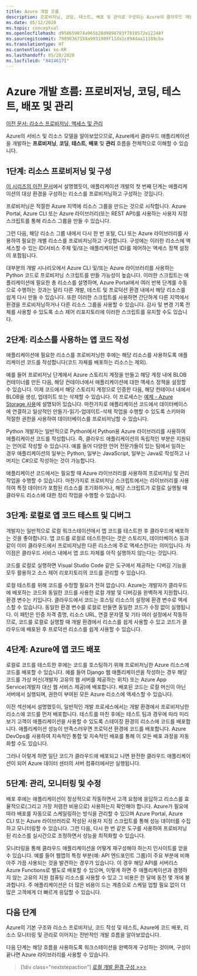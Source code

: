 ```yaml
---
title: Azure 개발 흐름
description: 프로비저닝, 코딩, 테스트, 배포 및 관리로 구성되는 Azure의 클라우드 개발 주기에 대한 개요입니다.
ms.date: 05/12/2020
ms.topic: conceptual
ms.openlocfilehash: d958659074a965b28d9898783f7810572e12248f
ms.sourcegitcommit: 79890367158a9931909f11da1c894daa11188cba
ms.translationtype: HT
ms.contentlocale: ko-KR
ms.lasthandoff: 05/28/2020
ms.locfileid: "84146171"
---
```

# <a name="the-azure-development-flow-provision-code-test-deploy-and-manage"></a>Azure 개발 흐름: 프로비저닝, 코딩, 테스트, 배포 및 관리

[이전 문서: 리소스 프로비저닝, 액세스 및 관리](cloud-development-provisioning.md)

Azure의 서비스 및 리소스 모델을 알아보았으므로, Azure에서 클라우드 애플리케이션을 개발하는 **프로비저닝**, **코딩**, **테스트**, **배포** 및 **관리** 흐름을 전체적으로 이해할 수 있습니다.

## <a name="step-1-provision-and-configure-resources"></a>1단계: 리소스 프로비저닝 및 구성

[이 시리즈의 이전 문서](cloud-development-provisioning.md)에서 설명했듯이, 애플리케이션 개발의 첫 번째 단계는 애플리케이션의 대상 환경을 구성하는 리소스를 프로비저닝하고 구성하는 것입니다.

프로비저닝은 적절한 Azure 지역에 리소스 그룹을 만드는 것으로 시작합니다. Azure Portal, Azure CLI 또는 Azure 라이브러리(또는 REST API)를 사용하는 사용자 지정 스크립트를 통해 리소스 그룹을 만들 수 있습니다.

그런 다음, 해당 리소스 그룹 내에서 다시 한 번 포털, CLI 또는 Azure 라이브러리를 사용하여 필요한 개별 리소스를 프로비저닝하고 구성합니다. 구성에는 이러한 리소스에 액세스할 수 있는 ID(서비스 주체 및/또는 애플리케이션 ID)를 제어하는 액세스 정책 설정이 포함됩니다.

대부분의 개발 시나리오에서 Azure CLI 및/또는 Azure 라이브러리를 사용하는 Python 코드로 프로비저닝 스크립트를 만들 가능성이 높습니다. 이러한 스크립트는 애플리케이션에 필요한 총 리소스를 설명하며, Azure Portal에서 여러 반복 단계를 수동으로 수행하는 것과는 달리 다른 개발, 테스트 및 프로덕션 환경 내에서 해당 리소스를 쉽게 다시 만들 수 있습니다. 또한 이러한 스크립트를 사용하면 간단하게 다른 지역에서 환경을 프로비저닝하거나 다른 리소스 그룹을 사용할 수 있습니다. 감사 및 변경 기록 전체를 사용할 수 있도록 소스 제어 리포지토리에 이러한 스크립트를 유지할 수도 있습니다.

## <a name="step-2-write-your-app-code-to-use-resources"></a>2단계: 리소스를 사용하는 앱 코드 작성

애플리케이션에 필요한 리소스를 프로비저닝한 후에는 해당 리소스를 사용하도록 애플리케이션 코드를 작성합니다(코드 자체를 배포하는 리소스는 제외).

예를 들어 프로비저닝 단계에서 Azure 스토리지 계정을 만들고 해당 계정 내에 BLOB 컨테이너를 만든 다음, 해당 컨테이너에서 애플리케이션에 대한 액세스 정책을 설정할 수 있습니다. 이제 코드에서 해당 스토리지 계정으로 인증한 다음, 해당 컨테이너 내에서 BLOB을 생성, 업데이트 또는 삭제할 수 있습니다. 이 프로세스는 [예제 - Azure Storage 사용](azure-sdk-example-storage.md)에 설명되어 있습니다. 마찬가지로 애플리케이션 코드에서 데이터베이스에 연결하고 일상적인 만들기-읽기-업데이트-삭제 작업을 수행할 수 있도록 스키마와 적절한 권한을 사용하여 데이터베이스를 프로비저닝할 수 있습니다.

Python 개발자는 일반적으로 Python에서 Python용 Azure 라이브러리를 사용하여 애플리케이션 코드를 작성합니다. 즉, 클라우드 애플리케이션의 독립적인 부분은 지원되는 언어로 작성할 수 있습니다. 예를 들어 다양한 언어 전문가들이 있는 팀에서 일하는 경우 애플리케이션의 일부는 Python, 일부는 JavaScript, 일부는 Java로 작성하고 나머지는 C#으로 작성하는 것이 가능합니다.

애플리케이션 코드에서는 필요할 때 Azure 라이브러리를 사용하여 프로비저닝 및 관리 작업을 수행할 수 있습니다. 마찬가지로 프로비저닝 스크립트에서는 라이브러리를 사용하여 특정 데이터가 포함된 리소스를 초기화하거나, 해당 스크립트가 로컬로 실행될 때 클라우드 리소스에 대한 정리 작업을 수행할 수 있습니다.

## <a name="step-3-test-and-debug-your-app-code-locally"></a>3단계: 로컬로 앱 코드 테스트 및 디버그

개발자는 일반적으로 로컬 워크스테이션에서 앱 코드를 테스트한 후 클라우드에 배포하는 것을 좋아합니다. 앱 코드를 로컬로 테스트한다는 것은 스토리지, 데이터베이스 등과 같이 이미 클라우드에서 프로비저닝한 다른 리소스에 주로 액세스한다는 의미입니다. 차이점은 클라우드 서비스 내에서 앱 코드 자체를 아직 실행하지 않는다는 것입니다.

코드를 로컬로 실행하면 Visual Studio Code 같은 도구에서 제공하는 디버깅 기능을 모두 활용하고 소스 제어 리포지토리의 코드를 관리할 수 있습니다.

로컬 테스트를 위해 코드를 수정할 필요가 전혀 없습니다. Azure는 개발자가 클라우드에 배포하는 코드와 동일한 코드를 사용한 로컬 개발 및 디버깅을 완벽하게 지원합니다. 환경 변수는 키입니다. 클라우드에서 코드는 호스팅 리소스의 설정에 환경 변수로 액세스할 수 있습니다. 동일한 환경 변수를 로컬로 만들면 동일한 코드가 수정 없이 실행됩니다. 이 패턴은 인증 자격 증명, 리소스 URL, 연결 문자열 및 기타 여러 설정에서 작동하므로, 코드를 로컬로 실행할 때 개발 환경에서 리소스를 쉽게 사용할 수 있고 코드가 클라우드에 배포된 후 프로덕션 리소스를 쉽게 사용할 수 있습니다.

## <a name="step-4-deploy-your-app-code-to-azure"></a>4단계: Azure에 앱 코드 배포

로컬로 코드를 테스트한 후에는 코드를 호스팅하기 위해 프로비저닝한 Azure 리소스에 코드를 배포할 수 있습니다. 예를 들어 Django 웹 애플리케이션을 작성하는 경우 해당 코드를 가상 머신(개발자 고유의 웹 서버를 제공하는 위치) 또는 Azure App Service(개발자 대신 웹 서비스 제공)에 배포합니다. 배포된 코드는 로컬 머신이 아닌 서버에서 실행되며, 권한이 부여된 모든 Azure 리소스에 액세스할 수 있습니다.

이전 섹션에서 설명했듯이, 일반적인 개발 프로세스에서는 개발 환경에서 프로비저닝한 리소스에 코드를 먼저 배포합니다. 테스트를 마친 후에는 테스트 팀과 경우에 따라 미리 보기 고객이 애플리케이션을 사용할 수 있도록 스테이징 환경의 리소스에 코드를 배포합니다. 애플리케이션 성능이 만족스러우면 프로덕션 환경에 코드를 배포합니다. Azure DevOps를 사용하여 지속적인 통합 및 지속적인 배포를 통해 이 모든 배포 과정을 자동화할 수도 있습니다.

그러나 이렇게 하면 일단 코드가 클라우드에 배포되고 나면 완전한 클라우드 애플리케이션이 되어 Azure 데이터 센터의 서버 컴퓨터에서만 실행됩니다.

## <a name="step-5-manage-monitor-and-revise"></a>5단계: 관리, 모니터링 및 수정

배포 후에는 애플리케이션이 정상적으로 작동하면서 고객 요청에 응답하고 리소스를 효율적으로(그리고 가장 저렴한 비용으로) 사용하는지 확인해야 합니다. Azure가 필요에 따라 배포를 자동으로 스케일링하는 방식을 관리할 수 있으며 Azure Portal, Azure CLI 또는 Azure 라이브러리로 작성된 사용자 지정 스크립트를 통해 성능 데이터를 수집하고 모니터링할 수 있습니다. 그런 다음, 다시 한 번 같은 도구를 사용하여 프로비저닝된 리소스를 실시간으로 조정하면서 성능을 최적화할 수 있습니다.

모니터링을 통해 클라우드 애플리케이션을 어떻게 재구성해야 하는지 인사이트를 얻을 수 있습니다. 예를 들어 웹앱의 특정 부분(예: API 엔드포인트 그룹)이 주요 부분에 비해 아주 가끔 사용되는 것을 발견하는 경우가 있습니다. 이 경우 해당 API를 서버리스 Azure Functions로 별도로 배포할 수 있으며, 이렇게 하면 주 애플리케이션과 경쟁하지 않는 고유의 지원 컴퓨팅 리소스를 사용할 수 있고 그 비용은 한 달에 동전 몇 개에 불과합니다. 주 애플리케이션은 더 많은 비용이 드는 계층으로 스케일 업할 필요 없이 더 많은 고객에게 더 빠르게 응답할 수 있습니다.

## <a name="next-steps"></a>다음 단계

Azure의 기본 구조와 리소스 프로비저닝, 코드 작성 및 테스트, Azure에 코드 배포, 리소스 모니터링 및 관리로 이어지는 전반적인 개발 흐름을 알아보았습니다.

다음 단계는 해당 흐름을 사용하도록 워크스테이션을 완벽하게 구성하는 것이며, 구성이 끝나면 Azure 라이브러리를 사용할 수 있습니다.

> [!div class="nextstepaction"]
> [로컬 개발 환경 구성 >>>](configure-local-development-environment.md)
